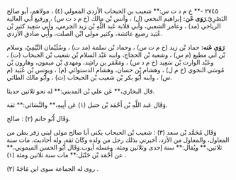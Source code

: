 ٢٧٤٥ -** خ م د ت س:** شعيب بن الحبحاب الأزدي المعولي (٤) ، مولاهم، أبو صالح البَصْرِيّ.**رَوَى عَن:** إبراهيم النخعي (ل) ، وأنس بْن مالك (خ م د ت س) ، ورفيع أبي العالية الرياحي (مد) ، وعامر الشعبي، وأبي قلابة عَبد اللَّهِ بْن زيد الجرمي، وأَبِي سَعِيد كثير بْن عُبَيد رضيع عائشة، وكثير مولى ابْن الصلت، وأَبِي صادق الأزدي.

**رَوَى عَنه:** حماد بْن زيد (خ م ت س) ، وحماد بْن سلمة (مد ت) ، وسُلَيْمان التَّيْمِيّ، وسلام بْن أَبي مطيع (م س) ، وشعبة بْن الحجاج، وابنه عَبْد السلام بْن شعيب بْن الحبحاب (ت) ، وعَبْد الوارث بْن سَعِيد (خ م د س) ، ومَعْمَر بن راشِد، ومهدي بْن ميمون، وهارون بْن مُوسَى النحوي (خ م ل) ، وهشام بْن حسان، وهشام الدستوائي (م) ، ويونس بْن عُبَيد (م س) ، وابنه أَبُو بكر بْن شعيب بْن الحبحاب (ت) ، وأَبُو مالك الطائي.

قال البخاري،** عَن علي بْن المديني:** له نحو ثلاثين حديثا.

وَقَال عَبد اللَّهِ بْن أَحْمَد بْن حنبل (١) عَن أَبِيهِ،** والنَّسَائي:** ثقة.

وَقَال أَبُو حاتم (٢) : صالح.

وَقَال مُحَمَّد بْن سعد (٣) : شعيب بْن الحبحاب يكنى أبا صالح مولى لبني زفر بطن من المعاول، والمعاول من الأزد، أخبرني بذلك رجل من ولده وكَانَ ثقة، وله أحاديث. مات سنة ثلاثين،** ويُقال:** سنة إحدى وثلاثين ومئة، وغسله أيوب.وَقَال أَبُو الحسن الميموني،** عن أَحْمَد بْن حَنْبَل:** مات سنة ثلاثين ومئة (١) .

روى له الجماعة سوى ابن مَاجَهْ (٢) .